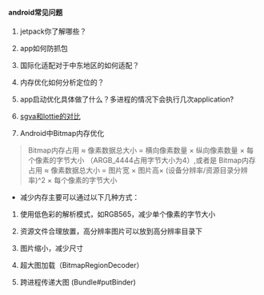 #### android常见问题

1. jetpack你了解哪些？

2. app如何防抓包

3. 国际化适配对于中东地区的如何适配？

4. 内存优化如何分析定位的？

5. app启动优化具体做了什么？多进程的情况下会执行几次application? 

6. [sgva和lottie的对比](https://jfson.github.io/2018/01/08/41-anim/)

7. Android中Bitmap内存优化

> Bitmap内存占用 ≈ 像素数据总大小 = 横向像素数量 × 纵向像素数量 × 每个像素的字节大小 （ARGB_4444占用字节大小为4）,或者是 Bitmap内存占用 ≈ 像素数据总大小 = 图片宽 × 图片高× (设备分辨率/资源目录分辨率)^2 × 每个像素的字节大小
   
   * 减少内存主要可以通过以下几种方式：
   1. 使用低色彩的解析模式，如RGB565，减少单个像素的字节大小
   2. 资源文件合理放置，高分辨率图片可以放到高分辨率目录下
   3. 图片缩小，减少尺寸

8. 超大图加载（BitmapRegionDecoder）
9. 跨进程传递大图 (Bundle#putBinder)


